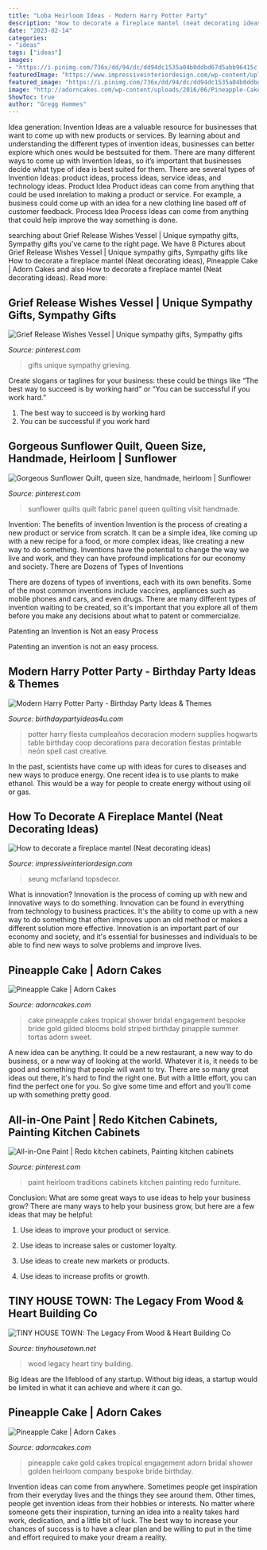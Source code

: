 ```yaml
---
title: "Loba Heirloom Ideas - Modern Harry Potter Party"
description: "How to decorate a fireplace mantel (neat decorating ideas)"
date: "2023-02-14"
categories:
- "ideas"
tags: ["ideas"]
images:
- "https://i.pinimg.com/736x/dd/94/dc/dd94dc1535a04b0ddbd67d5abb96415c.jpg"
featuredImage: "https://www.impressiveinteriordesign.com/wp-content/uploads/2020/04/A-Brooklyn-Mantel-Celebrates-Harvest-for-Thanksgiving-by-Sarah-Seung-McFarland.jpg"
featured_image: "https://i.pinimg.com/736x/dd/94/dc/dd94dc1535a04b0ddbd67d5abb96415c.jpg"
image: "http://adorncakes.com/wp-content/uploads/2016/06/Pineapple-Cake-and-with-Fresh-Floral-by-Adorn-Cakes.jpg"
ShowToc: true
author: "Gregg Hammes"
---
```



Idea generation:
Invention Ideas are a valuable resource for businesses that want to come up with new products or services. By learning about and understanding the different types of invention ideas, businesses can better explore which ones would be bestsuited for them. There are many different ways to come up with Invention Ideas, so it’s important that businesses decide what type of idea is best suited for them.
There are several types of Invention Ideas: product ideas, process ideas, service ideas, and technology ideas. Product Idea 
Product ideas can come from anything that could be used inrelation to making a product or service. For example, a business could come up with an idea for a new clothing line based off of customer feedback. Process Idea 
Process Ideas can come from anything that could help improve the way something is done.

	

		
searching about Grief Release Wishes Vessel | Unique sympathy gifts, Sympathy gifts you've came to the right page. We have 8 Pictures about Grief Release Wishes Vessel | Unique sympathy gifts, Sympathy gifts like How to decorate a fireplace mantel (Neat decorating ideas), Pineapple Cake | Adorn Cakes and also How to decorate a fireplace mantel (Neat decorating ideas). Read more:
		
    
## Grief Release Wishes Vessel | Unique Sympathy Gifts, Sympathy Gifts

<img loading=lazy src="https://i.pinimg.com/736x/54/13/e8/5413e89d7294d5ccbf7fd7c9a41ae322.jpg" onerror="this.onerror=null;this.src='https://tse3.mm.bing.net/th?id=OIP.YB0NqN6v21eRBvCeeFm2FwHaHa&amp;pid=15.1';" alt="Grief Release Wishes Vessel | Unique sympathy gifts, Sympathy gifts">

_Source: pinterest.com_

>gifts unique sympathy grieving. 

	

Create slogans or taglines for your business: these could be things like “The best way to succeed is by working hard” or “You can be successful if you work hard.”
1. The best way to succeed is by working hard 
2. You can be successful if you work hard 

    
## Gorgeous Sunflower Quilt, Queen Size, Handmade, Heirloom | Sunflower

<img loading=lazy src="https://i.pinimg.com/736x/dd/94/dc/dd94dc1535a04b0ddbd67d5abb96415c.jpg" onerror="this.onerror=null;this.src='https://tse3.mm.bing.net/th?id=OIP.i5IAkzdi_9SyudktNvvY5wHaJ3&amp;pid=15.1';" alt="Gorgeous Sunflower Quilt, queen size, handmade, heirloom | Sunflower">

_Source: pinterest.com_

>sunflower quilts quilt fabric panel queen quilting visit handmade. 

	

Invention: The benefits of invention
Invention is the process of creating a new product or service from scratch. It can be a simple idea, like coming up with a new recipe for a food, or more complex ideas, like creating a new way to do something. Inventions have the potential to change the way we live and work, and they can have profound implications for our economy and society.
There are Dozens of Types of Inventions

There are dozens of types of inventions, each with its own benefits. Some of the most common inventions include vaccines, appliances such as mobile phones and cars, and even drugs. There are many different types of invention waiting to be created, so it's important that you explore all of them before you make any decisions about what to patent or commercialize.

Patenting an Invention is Not an easy Process

Patenting an invention is not an easy process.

    
## Modern Harry Potter Party - Birthday Party Ideas &amp; Themes

<img loading=lazy src="http://i1.wp.com/www.birthdaypartyideas4u.com/wp-content/uploads/2016/04/Modern-Harry-Potter-Party-Hogwarts-Food.jpg" onerror="this.onerror=null;this.src='https://tse2.mm.bing.net/th?id=OIP.LGyz480J2WQ2Wd0e3oCX5wHaKq&amp;pid=15.1';" alt="Modern Harry Potter Party - Birthday Party Ideas &amp; Themes">

_Source: birthdaypartyideas4u.com_

>potter harry fiesta cumpleaños decoracion modern supplies hogwarts table birthday coop decorations para decoration fiestas printable neón spell cast creative. 

	

In the past, scientists have come up with ideas for cures to diseases and new ways to produce energy. One recent idea is to use plants to make ethanol. This would be a way for people to create energy without using oil or gas.

    
## How To Decorate A Fireplace Mantel (Neat Decorating Ideas)

<img loading=lazy src="https://www.impressiveinteriordesign.com/wp-content/uploads/2020/04/A-Brooklyn-Mantel-Celebrates-Harvest-for-Thanksgiving-by-Sarah-Seung-McFarland.jpg" onerror="this.onerror=null;this.src='https://tse1.mm.bing.net/th?id=OIP.oCxlMLSkn6-FftwLaPvZmwHaLJ&amp;pid=15.1';" alt="How to decorate a fireplace mantel (Neat decorating ideas)">

_Source: impressiveinteriordesign.com_

>seung mcfarland topsdecor. 

	

What is innovation?
Innovation is the process of coming up with new and innovative ways to do something. Innovation can be found in everything from technology to business practices. It's the ability to come up with a new way to do something that often improves upon an old method or makes a different solution more effective. Innovation is an important part of our economy and society, and it's essential for businesses and individuals to be able to find new ways to solve problems and improve lives.

    
## Pineapple Cake | Adorn Cakes

<img loading=lazy src="http://adorncakes.com/wp-content/uploads/2016/06/Pineapple-Cake-and-with-Fresh-Floral-by-Adorn-Cakes.jpg" onerror="this.onerror=null;this.src='https://tse4.mm.bing.net/th?id=OIP.nLOjz-V10n0js8xfOYisiAHaLH&amp;pid=15.1';" alt="Pineapple Cake | Adorn Cakes">

_Source: adorncakes.com_

>cake pineapple cakes tropical shower bridal engagement bespoke bride gold gilded blooms bold striped birthday pinapple summer tortas adorn sweet. 

	

A new idea can be anything. It could be a new restaurant, a new way to do business, or a new way of looking at the world. Whatever it is, it needs to be good and something that people will want to try. There are so many great ideas out there, it's hard to find the right one. But with a little effort, you can find the perfect one for you. So give some time and effort and you'll come up with something pretty good.

    
## All-in-One Paint | Redo Kitchen Cabinets, Painting Kitchen Cabinets

<img loading=lazy src="https://i.pinimg.com/736x/4c/32/a3/4c32a372615b42b190e01f3711142db5.jpg" onerror="this.onerror=null;this.src='https://tse2.mm.bing.net/th?id=OIP.2jG_gs1tqp7BNn7ayhtongHaLZ&amp;pid=15.1';" alt="All-in-One Paint | Redo kitchen cabinets, Painting kitchen cabinets">

_Source: pinterest.com_

>paint heirloom traditions cabinets kitchen painting redo furniture. 

	

Conclusion: What are some great ways to use ideas to help your business grow?
There are many ways to help your business grow, but here are a few ideas that may be helpful:
1. Use ideas to improve your product or service.

2. Use ideas to increase sales or customer loyalty.

3. Use ideas to create new markets or products.

4. Use ideas to increase profits or growth.

    
## TINY HOUSE TOWN: The Legacy From Wood &amp; Heart Building Co

<img loading=lazy src="https://4.bp.blogspot.com/-F7GOV2SjKuE/WatvROnZXNI/AAAAAAAAbI0/zNII-ToAdW0C56H4yoCA8bAwtyTrSmrfgCLcBGAs/s1600/legacy-wood-and-heart-14.jpg" onerror="this.onerror=null;this.src='https://tse3.mm.bing.net/th?id=OIP.bVScOBBpc2rv4EoMyusyrAHaLG&amp;pid=15.1';" alt="TINY HOUSE TOWN: The Legacy From Wood &amp; Heart Building Co">

_Source: tinyhousetown.net_

>wood legacy heart tiny building. 

	

Big Ideas are the lifeblood of any startup. Without big ideas, a startup would be limited in what it can achieve and where it can go.

    
## Pineapple Cake | Adorn Cakes

<img loading=lazy src="http://adorncakes.com/wp-content/uploads/2016/06/Pineapple-cake-by-Adorn-Cakes.jpg" onerror="this.onerror=null;this.src='https://tse1.mm.bing.net/th?id=OIP.Fpq4oHJHe8mekP-BgvDl1QHaLH&amp;pid=15.1';" alt="Pineapple Cake | Adorn Cakes">

_Source: adorncakes.com_

>pineapple cake gold cakes tropical engagement adorn bridal shower golden heirloom company bespoke bride birthday. 

	

Invention ideas can come from anywhere. Sometimes people get inspiration from their everyday lives and the things they see around them. Other times, people get invention ideas from their hobbies or interests. No matter where someone gets their inspiration, turning an idea into a reality takes hard work, dedication, and a little bit of luck. The best way to increase your chances of success is to have a clear plan and be willing to put in the time and effort required to make your dream a reality.

